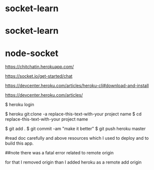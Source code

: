 ﻿# socket-learn
# socket-learn
# node-socket

https://chitchatin.herokuapp.com/

https://socket.io/get-started/chat


https://devcenter.heroku.com/articles/heroku-cli#download-and-install

https://devcenter.heroku.com/articles/



$ heroku login


$ heroku git:clone -a replace-this-text-with-your project name
$ cd replace-this-text-with-your project name


$ git add .
$ git commit -am "make it better"
$ git push heroku master


#read doc carefully and above resources which I used to deploy and to build this app.


##note there was a fatal error related to remote origin 

for that I removed origin than I added heroku as a remote add origin


